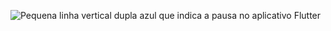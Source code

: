 ![Pequena linha vertical dupla azul que indica a pausa no aplicativo Flutter](/assets/images/docs/testing/debugging/vscode-ui/icons/pause.png)

